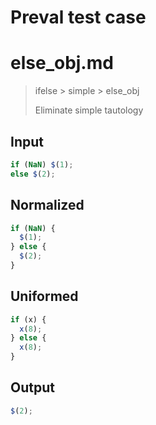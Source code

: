 # Preval test case

# else_obj.md

> ifelse > simple > else_obj
>
> Eliminate simple tautology

## Input

`````js filename=intro
if (NaN) $(1);
else $(2);
`````

## Normalized

`````js filename=intro
if (NaN) {
  $(1);
} else {
  $(2);
}
`````

## Uniformed

`````js filename=intro
if (x) {
  x(8);
} else {
  x(8);
}
`````

## Output

`````js filename=intro
$(2);
`````
